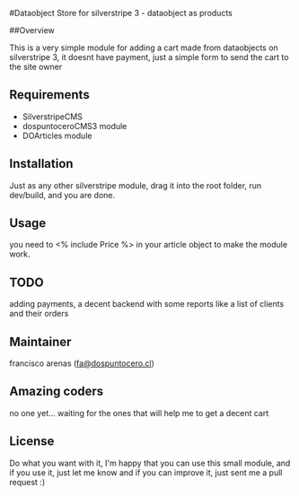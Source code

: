 #Dataobject Store for silverstripe 3 - dataobject as products

##Overview

This is a very simple module for adding a cart made from dataobjects on silverstripe 3, it doesnt have payment, just a simple form to send the cart to the site owner

## Requirements ##
- SilverstripeCMS
- dospuntoceroCMS3 module
- DOArticles module

## Installation ##
Just as any other silverstripe module, drag it into the root folder, run dev/build, and you are done.

## Usage ##
you need to <% include Price %> in your article object to make the module work. 


## TODO ##
adding payments, a decent backend with some reports like a list of clients and their orders

## Maintainer ##
francisco arenas (fa@dospuntocero.cl)

## Amazing coders ##
no one yet... waiting for the ones that will help me to get a decent cart

## License ##
Do what you want with it, I'm happy that you can use this small module, and if you use it, just let me know and if you can improve it, just sent me a pull request :)
